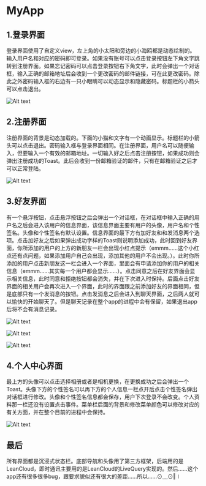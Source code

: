 # MyApp

## 1.登录界面

登录界面使用了自定义view，左上角的小太阳和旁边的小海鸥都是动态绘制的。输入用户名和对应的密码即可登录。如果没有账号可以点击登录按钮左下角文字跳转到注册界面。如果忘记密码可以点击登录按钮右下角文字，此时会弹出一个对话框，输入正确的邮箱地址后会收到一个更改密码的邮件链接，可在此更改密码。除此之外密码输入框的右边有一只小眼睛可以动态显示和隐藏密码。标题栏的小箭头可以点击退出。

![Alt text](http://p5mi59sy0.bkt.clouddn.com/TIM%E5%9B%BE%E7%89%8720180827204524.jpg) 

## 2.注册界面

注册界面的背景是动态加载的。下面的小猫和文字有一个动画显示。标题栏的小箭头可以点击退出。密码输入框与登录界面相同。在注册界面，用户名可以随便输入，但要输入一个有效的邮箱地址。一切输入好之后点击注册按钮，如果成功则会弹出注册成功的Toast。此后会收到一份邮箱验证的邮件，只有在邮箱验证之后才可以正常登陆。

![Alt text](http://p5mi59sy0.bkt.clouddn.com/TIM%E5%9B%BE%E7%89%8720180827204532.jpg )

## 3.好友界面

有一个悬浮按钮，点击悬浮按钮之后会弹出一个对话框，在对话框中输入正确的用户名之后会进入该用户的信息界面，该信息界面主要有用户的头像，用户名和个性签名。头像和个性签名有默认设置。信息界面的最下方有加好友和和发消息两个选项。点击加好友之后如果弹出成功字样的Toast则说明添加成功，此时回到好友界面，你所添加的用户的上方的新朋友一栏会出现小红点提示（emmm……这个小红点还有点问题，如果添加用户自己会出现，添加其他的用户不会出现。）。此时你所添加的用户点击新朋友这一栏会进入一个界面，里面会有申请添加你的用户的相关信息（emmm……其实每一个用户都会显示……）。点击同意之后在好友界面会显示相关信息，此时同意和拒绝按钮都会消失，并在下次进入时保持。后面点击好友界面的相关用户会再次进入一个界面，此时的界面跟之前添加好友的界面相同，但是底部只有一个发消息的按钮。点击发消息之后会进入到聊天界面，之后两人就可以愉快的开始聊天了。但是聊天记录在整个app的进程中会有保留，如果退出app后将不会有消息记录。

![Alt text](http://p5mi59sy0.bkt.clouddn.com/TIM%E5%9B%BE%E7%89%8720180827204536.jpg )

![Alt text](http://p5mi59sy0.bkt.clouddn.com/TIM%E5%9B%BE%E7%89%8720180827204726.jpg)

![Alt text](http://p5mi59sy0.bkt.clouddn.com/TIM%E5%9B%BE%E7%89%8720180827204540.jpg)

## 4.个人中心界面

最上方的头像可以点击选择相册或者是相机更换，在更换成功之后会弹出一个Toast。头像下方的个性签名可以再下方的个人信息一栏点开后点击个性签名弹出对话框进行修改。头像和个性签名信息都会保存，用户下次登录不会改变。个人资料那一栏还没有设置点击事件。菜单栏后面的背景和修改菜单颜色可以修改对应的有关方面，并在整个目前的进程中会保持。

![Alt text](http://p5mi59sy0.bkt.clouddn.com/TIM%E5%9B%BE%E7%89%8720180827204545.jpg)

## 最后

所有界面都是沉浸式状态栏。底部导航和头像用了第三方框架，后端用的是LeanCloud，即时通讯主要用的是LeanCloud的LiveQuery实现的。然后……这个app还有很多很多bug，跟要求貌似还有很大的差距……所以……⊙﹏⊙‖∣